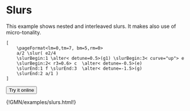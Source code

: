 
# Slurs 

This example shows nested and interleaved slurs. It makes also use of micro-tonality.

~~~~~~
[ 
	\pageFormat<lm=0,tm=7, bm=5,rm=0>
	a/2 \slur( e2/4 
	\slurBegin:1 \alter< detune=0.5>(g1) \slurBegin:3< curve="up"> e 
	\slurBegin:2< r3=0.6> c  \alter< detune=-0.5>(e) 
	\slurEnd:1 f \slurEnd:3  \alter< detune=-1.5>(g) 
	\slurEnd:2 a/1 )
]
~~~~~~


<a href="https://guidoeditor.grame.fr/?src=https://raw.githubusercontent.com/grame-cncm/guidodoc/master/examples/mkdocs/examples/slurs.gmn" target=_blank><button class="try_it"> Try it online </button></a>

{!GMN/examples/slurs.html!}

